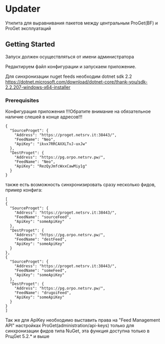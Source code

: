 # Updater

Утилита для выравнивания пакетов между центральным ProGet(BF) и ProGet эксплуатаций

## Getting Started

Запуск должен осуществляться от имени администратора

Редактируем файл конфигурации и запускаем приложение. 

Для синхронизации nuget feeds необходим dotnet sdk 2.2
https://dotnet.microsoft.com/download/dotnet-core/thank-you/sdk-2.2.207-windows-x64-installer

### Prerequisites

Конфигурация приложения
!!!Обратите внимание на обязательное наличие слешей в конце адресов!!!
```
{
  "SourceProget": {
    "Address": "https://proget.netsrv.it:38443/",
    "FeedName": "Neo",
    "ApiKey": "ikvx7RRCAXXLTvJ-uxJw"
  },
  "DestProget": {
    "Address": "https://pg.orpo.netsrv.pw/",
    "FeedName": "Neo",
    "ApiKey": "RezQyJmfcWxxCawMiy1g"
  }
}

```
также есть возможность синхронизировать сразу несколько фидов, пример конфига:
```
[
{
  "SourceProget": {
    "Address": "https://proget.netsrv.it:38443/",
    "FeedName": "sourceFeed",
    "ApiKey": "someApiKey"
  },
  "DestProget": {
    "Address": "https://pg.orpo.netsrv.pw/",
    "FeedName": "destFeed",
    "ApiKey": "someApiKey"
  }
},
{
  "SourceProget": {
    "Address": "https://proget.netsrv.it:38443/",
    "FeedName": "someFeed",
    "ApiKey": "someApiKey"
  },
  "DestProget": {
    "Address": "https://pg.orpo.netsrv.pw/",
    "FeedName": "drugoiFeed",
    "ApiKey": "someApiKey"
  }
}
]

```

Так же для ApiKey необходимо выставить права на "Feed Management API" настройках ProGet(administration/api-keys) только для синхронизации фидов типа NuGet, эта функция доступна только в PrщGet 5.2.* и выше